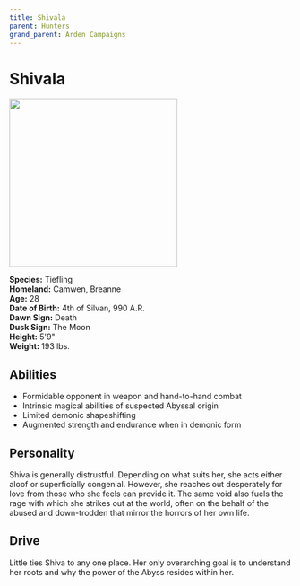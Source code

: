 ```yaml
---
title: Shivala
parent: Hunters
grand_parent: Arden Campaigns
---
```

  
# Shivala

<img src="https://cdn.discordapp.com/attachments/539039028196933643/910929325388337172/unknown.png"  width="300">

**Species:** Tiefling<br>
**Homeland:** Camwen, Breanne<br>
**Age:** 28<br>
**Date of Birth:** 4th of Silvan, 990 A.R.<br>
**Dawn Sign:** Death<br>
**Dusk Sign:** The Moon<br>
**Height:** 5'9"<br>
**Weight:** 193 lbs.

## Abilities
* Formidable opponent in weapon and hand-to-hand combat
* Intrinsic magical abilities of suspected Abyssal origin
* Limited demonic shapeshifting
* Augmented strength and endurance when in demonic form

## Personality
Shiva is generally distrustful. Depending on what suits her, she acts either aloof or superficially congenial. However, she reaches out desperately for love from those who she feels can provide it. The same void also fuels the rage with which she strikes out at the world, often on the behalf of the abused and down-trodden that mirror the horrors of her own life. 

## Drive
Little ties Shiva to any one place. Her only overarching goal is to understand her roots and why the power of the Abyss resides within her.
